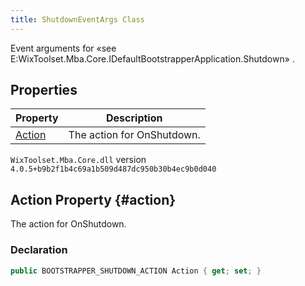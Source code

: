 ```yaml
---
title: ShutdownEventArgs Class
---
```

Event arguments for «see E:WixToolset.Mba.Core.IDefaultBootstrapperApplication.Shutdown» .
## Properties
| Property | Description |
| ------ | ----------- |
| [Action](#action) | The action for OnShutdown. |
`WixToolset.Mba.Core.dll` version `4.0.5+b9b2f1b4c69a1b509d487dc950b30b4ec9b0d040`
## Action Property {#action}
The action for OnShutdown.
### Declaration
```cs
public BOOTSTRAPPER_SHUTDOWN_ACTION Action { get; set; }
```
